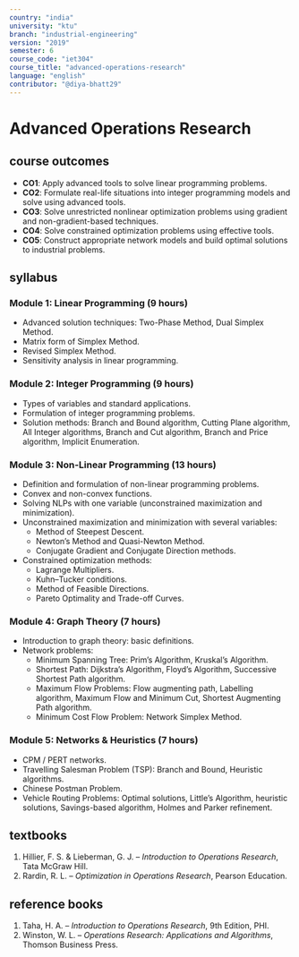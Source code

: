 ```yaml
---
country: "india"
university: "ktu"
branch: "industrial-engineering"
version: "2019"
semester: 6
course_code: "iet304"
course_title: "advanced-operations-research"
language: "english"
contributor: "@diya-bhatt29"
---
```


# Advanced Operations Research

## course outcomes

- **CO1**: Apply advanced tools to solve linear programming problems.  
- **CO2**: Formulate real-life situations into integer programming models and solve using advanced tools.  
- **CO3**: Solve unrestricted nonlinear optimization problems using gradient and non-gradient-based techniques.  
- **CO4**: Solve constrained optimization problems using effective tools.  
- **CO5**: Construct appropriate network models and build optimal solutions to industrial problems.  

## syllabus

### Module 1: Linear Programming (9 hours)
- Advanced solution techniques: Two-Phase Method, Dual Simplex Method.  
- Matrix form of Simplex Method.  
- Revised Simplex Method.  
- Sensitivity analysis in linear programming.  

### Module 2: Integer Programming (9 hours)
- Types of variables and standard applications.  
- Formulation of integer programming problems.  
- Solution methods: Branch and Bound algorithm, Cutting Plane algorithm, All Integer algorithms, Branch and Cut algorithm, Branch and Price algorithm, Implicit Enumeration.  

### Module 3: Non-Linear Programming (13 hours)
- Definition and formulation of non-linear programming problems.  
- Convex and non-convex functions.  
- Solving NLPs with one variable (unconstrained maximization and minimization).  
- Unconstrained maximization and minimization with several variables:  
  - Method of Steepest Descent.  
  - Newton’s Method and Quasi-Newton Method.  
  - Conjugate Gradient and Conjugate Direction methods.  
- Constrained optimization methods:  
  - Lagrange Multipliers.  
  - Kuhn–Tucker conditions.  
  - Method of Feasible Directions.  
  - Pareto Optimality and Trade-off Curves.  

### Module 4: Graph Theory (7 hours)
- Introduction to graph theory: basic definitions.  
- Network problems:  
  - Minimum Spanning Tree: Prim’s Algorithm, Kruskal’s Algorithm.  
  - Shortest Path: Dijkstra’s Algorithm, Floyd’s Algorithm, Successive Shortest Path algorithm.  
  - Maximum Flow Problems: Flow augmenting path, Labelling algorithm, Maximum Flow and Minimum Cut, Shortest Augmenting Path algorithm.  
  - Minimum Cost Flow Problem: Network Simplex Method.  

### Module 5: Networks & Heuristics (7 hours)
- CPM / PERT networks.  
- Travelling Salesman Problem (TSP): Branch and Bound, Heuristic algorithms.  
- Chinese Postman Problem.  
- Vehicle Routing Problems: Optimal solutions, Little’s Algorithm, heuristic solutions, Savings-based algorithm, Holmes and Parker refinement.  

## textbooks

1. Hillier, F. S. & Lieberman, G. J. – *Introduction to Operations Research*, Tata McGraw Hill.  
2. Rardin, R. L. – *Optimization in Operations Research*, Pearson Education.  

## reference books

1. Taha, H. A. – *Introduction to Operations Research*, 9th Edition, PHI.  
2. Winston, W. L. – *Operations Research: Applications and Algorithms*, Thomson Business Press.  
